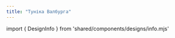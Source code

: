 ```yaml
---
title: "Туніка Валбурга"
---
```


import { DesignInfo } from 'shared/components/designs/info.mjs'

<DesignInfo design='walburga' docs />

